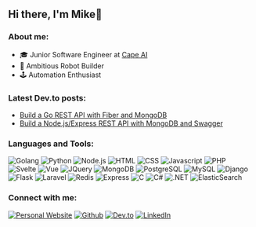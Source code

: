 ## Hi there, I'm Mike👋

### About me:

- 🎓 Junior Software Engineer at [Cape AI](https://cape-ai.com/)
- 🤖 Ambitious Robot Builder
- 🕹️ Automation Enthusiast


### Latest Dev.to posts:
<!-- BLOG-POST-LIST:START -->
- [Build a Go REST API with Fiber and MongoDB](https://dev.to/mikefmeyer/build-a-go-rest-api-with-fiber-and-mongodb-44og)
- [Build a Node.js/Express REST API with MongoDB and Swagger](https://dev.to/mikefmeyer/build-a-node-js-express-rest-api-with-mongodb-and-swagger-3de9)
<!-- BLOG-POST-LIST:END -->


### Languages and Tools:

<p>
<img alt="Golang" src="https://img.shields.io/badge/Go-00ADD8?style=for-the-badge&logo=go&logoColor=white" />
<img alt="Python" src="https://img.shields.io/badge/Python-3776AB?style=for-the-badge&logo=python&logoColor=white" />
<img alt="Node.js" src="https://img.shields.io/badge/Node.js-43853D?style=for-the-badge&logo=node.js&logoColor=white" />
<img alt="HTML" src="https://img.shields.io/badge/HTML5-E34F26?style=for-the-badge&logo=html5&logoColor=white" />
<img alt="CSS" src="https://img.shields.io/badge/CSS3-1572B6?style=for-the-badge&logo=css3&logoColor=white" />
<img alt="Javascript" src="https://img.shields.io/badge/JavaScript-F7DF1E?style=for-the-badge&logo=javascript&logoColor=black" />
<img alt="PHP" src="https://img.shields.io/badge/PHP-777BB4?style=for-the-badge&logo=php&logoColor=white" />
<img alt="Svelte" src="https://img.shields.io/badge/Svelte-4A4A55?style=for-the-badge&logo=svelte&logoColor=FF3E00" />
<img alt="Vue" src="https://img.shields.io/badge/Vue.js-35495E?style=for-the-badge&logo=vue.js&logoColor=4FC08D" />
<img alt="JQuery" src="https://img.shields.io/badge/jQuery-0769AD?style=for-the-badge&logo=jquery&logoColor=white" />
<img alt="MongoDB" src="https://img.shields.io/badge/MongoDB-4EA94B?style=for-the-badge&logo=mongodb&logoColor=white" />
<img alt="PostgreSQL" src="https://img.shields.io/badge/PostgreSQL-316192?style=for-the-badge&logo=postgresql&logoColor=white" />
<img alt="MySQL" src="https://img.shields.io/badge/MySQL-00000F?style=for-the-badge&logo=mysql&logoColor=white" />
<img alt="Django" src="https://img.shields.io/badge/Django-092E20?style=for-the-badge&logo=django&logoColor=white" />
<img alt="Flask" src="https://img.shields.io/badge/Flask-000000?style=for-the-badge&logo=flask&logoColor=white" />
<img alt="Laravel" src="https://img.shields.io/badge/Laravel-FF2D20?style=for-the-badge&logo=laravel&logoColor=white" />
<img alt="Redis" src="https://img.shields.io/badge/Redis-a51f17?style=for-the-badge&logo=redis&logoColor=white" />
<img alt="Express" src="https://img.shields.io/badge/Express.js-404D59?style=for-the-badge" />
<img alt="C" src="https://img.shields.io/badge/C-00599C?style=for-the-badge&logo=c&logoColor=white" />
<img alt="C#" src="https://img.shields.io/badge/C%23-239120?style=for-the-badge&logo=c-sharp&logoColor=white" />
<img alt=".NET" src="https://img.shields.io/badge/.NET-5C2D91?style=for-the-badge&logo=.net&logoColor=white" />
<img alt="ElasticSearch" src="https://img.shields.io/badge/elasticsearch-0077cc?&style=for-the-badge&logo=elasticsearch&logoColor=white" />
</p>


### Connect with me:

[<img alt="Personal Website" src="https://img.shields.io/badge/Website-5a67d8?style=for-the-badge" />](http://mikefmeyer.me/)
[<img alt="Github" src="https://img.shields.io/badge/GitHub-%2312100E.svg?&style=for-the-badge&logo=Github&logoColor=white" />](https://github.com/MikeFMeyer)
[<img alt="Dev.to" src="https://img.shields.io/badge/dev.to-0A0A0A?style=for-the-badge&logo=dev-dot-to&logoColor=white" />](https://dev.to/mikefmeyer)
[<img alt="LinkedIn" src="https://img.shields.io/badge/LinkedIn-0077B5?style=for-the-badge&logo=linkedin&logoColor=white" />](https://www.linkedin.com/in/mikefmeyer/)
